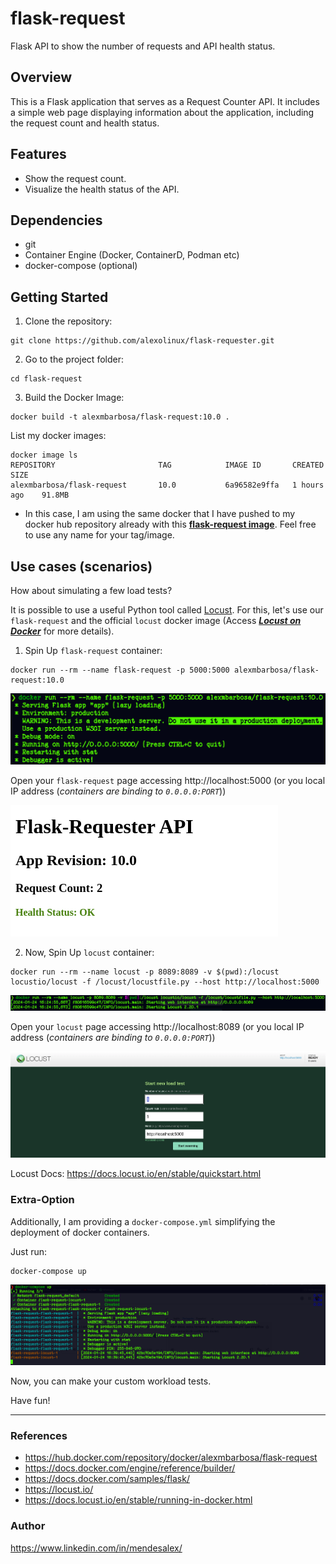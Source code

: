 # flask-request

Flask API to show the number of requests and API health status.

## Overview

This is a Flask application that serves as a Request Counter API. It includes a simple web page displaying information about the application, including the request count and health status.

## Features

- Show the request count.
- Visualize the health status of the API.

## Dependencies

- git
- Container Engine (Docker, ContainerD, Podman etc)
- docker-compose (optional)

## Getting Started

1. Clone the repository:

```shell
git clone https://github.com/alexolinux/flask-requester.git
```

2. Go to the project folder:

```shell
cd flask-request
```

3. Build the Docker Image:

```shell
docker build -t alexmbarbosa/flask-request:10.0 .
```

List my docker images:

```shell
docker image ls
REPOSITORY                       TAG            IMAGE ID       CREATED        SIZE
alexmbarbosa/flask-request       10.0           6a96582e9ffa   1 hours ago    91.8MB
```

- In this case, I am using the same docker that I have pushed to my docker hub repository already with this **[flask-request image](https://hub.docker.com/repository/docker/alexmbarbosa/flask-request/general)**. Feel free to use any name for your tag/image.

## Use cases (scenarios)

How about simulating a few load tests?

It is possible to use a useful Python tool called [Locust](https://locust.io/). For this, let's use our `flask-request` and the official `locust` docker image (Access ***[Locust on Docker](https://docs.locust.io/en/stable/running-in-docker.html)*** for more details).

1. Spin Up `flask-request` container:

```shell
docker run --rm --name flask-request -p 5000:5000 alexmbarbosa/flask-request:10.0
```
![docker run flask-request](./img/docker-flask.png)

Open your `flask-request` page accessing http://localhost:5000 (or you local IP address (*containers are binding to `0.0.0.0:PORT`*))

![flask-request](./img/flask-request.png)

2. Now, Spin Up `locust` container:

```shell
docker run --rm --name locust -p 8089:8089 -v $(pwd):/locust locustio/locust -f /locust/locustfile.py --host http://localhost:5000
```

![docker run locust](./img/docker-locust.png)

Open your `locust` page accessing http://localhost:8089 (or you local IP address (*containers are binding to `0.0.0.0:PORT`*))

![locust](./img/locust.png)

Locust Docs: https://docs.locust.io/en/stable/quickstart.html

### Extra-Option

Additionally, I am providing a `docker-compose.yml` simplifying the deployment of docker containers.

Just run:

```shell
docker-compose up
```

![docker-compose](./img/compose.png)

Now, you can make your custom workload tests.

Have fun!

---
### References

- https://hub.docker.com/repository/docker/alexmbarbosa/flask-request
- https://docs.docker.com/engine/reference/builder/
- https://docs.docker.com/samples/flask/
- https://locust.io/
- https://docs.locust.io/en/stable/running-in-docker.html

### Author
https://www.linkedin.com/in/mendesalex/
